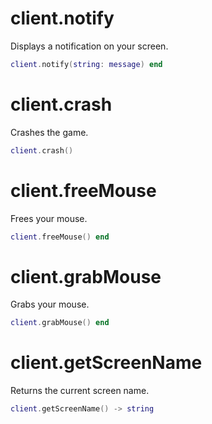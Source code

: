 # client.notify
Displays a notification on your screen.
```lua
client.notify(string: message) end
```

# client.crash
Crashes the game.
```lua
client.crash()
```

# client.freeMouse
Frees your mouse.
```lua
client.freeMouse() end
```

# client.grabMouse
Grabs your mouse.
```lua
client.grabMouse() end
```

# client.getScreenName
Returns the current screen name.
```lua
client.getScreenName() -> string
```